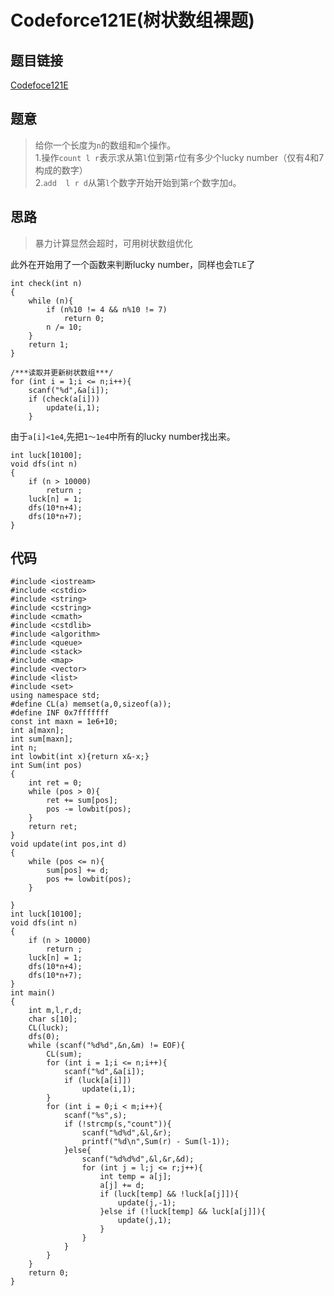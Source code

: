 # Codeforce121E(树状数组裸题)

## 题目链接
[Codefoce121E](http://codeforces.com/problemset/problem/121/E)

## 题意
>给你一个长度为`n`的数组和`m`个操作。  
1.操作`count l r`表示求从第`l`位到第`r`位有多少个lucky number（仅有4和7构成的数字）  
2.`add  l r d`从第`l`个数字开始开始到第`r`个数字加`d`。

## 思路
>暴力计算显然会超时，可用树状数组优化

此外在开始用了一个函数来判断lucky number，同样也会`TLE`了
```
int check(int n)
{
	while (n){
		if (n%10 != 4 && n%10 != 7)
			return 0;
		n /= 10;
	}
	return 1;
}

/***读取并更新树状数组***/
for (int i = 1;i <= n;i++){
	scanf("%d",&a[i]);
	if (check(a[i]))
		update(i,1);
	}
```

由于`a[i]<1e4`,先把`1～1e4`中所有的lucky number找出来。
```
int luck[10100];
void dfs(int n)
{
	if (n > 10000)
		return ;
	luck[n] = 1;
	dfs(10*n+4);
	dfs(10*n+7);
}
```

## 代码
```
#include <iostream>
#include <cstdio>
#include <string>
#include <cstring>
#include <cmath>
#include <cstdlib>
#include <algorithm>
#include <queue>
#include <stack>
#include <map>
#include <vector>
#include <list>
#include <set>
using namespace std;
#define CL(a) memset(a,0,sizeof(a));
#define INF 0x7fffffff
const int maxn = 1e6+10;
int a[maxn];
int sum[maxn];
int n;
int lowbit(int x){return x&-x;}
int Sum(int pos)
{
	int ret = 0;
	while (pos > 0){
		ret += sum[pos];
		pos -= lowbit(pos);
	}
	return ret;
}
void update(int pos,int d)
{
	while (pos <= n){
		sum[pos] += d;
		pos += lowbit(pos);
	}

}
int luck[10100];
void dfs(int n)
{
	if (n > 10000)
		return ;
	luck[n] = 1;
	dfs(10*n+4);
	dfs(10*n+7);
}
int main()
{
	int m,l,r,d;
	char s[10];
	CL(luck);
	dfs(0);
	while (scanf("%d%d",&n,&m) != EOF){
		CL(sum);
		for (int i = 1;i <= n;i++){
			scanf("%d",&a[i]);
			if (luck[a[i]])
				update(i,1);
		}
		for (int i = 0;i < m;i++){
			scanf("%s",s);
			if (!strcmp(s,"count")){
				scanf("%d%d",&l,&r);
				printf("%d\n",Sum(r) - Sum(l-1));
			}else{
				scanf("%d%d%d",&l,&r,&d);
				for (int j = l;j <= r;j++){
					int temp = a[j];
					a[j] += d;
					if (luck[temp] && !luck[a[j]]){
						update(j,-1);
					}else if (!luck[temp] && luck[a[j]]){
						update(j,1);
					}
				}
			}
		}
	}
	return 0;
}


```
